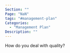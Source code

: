 ```yaml
---
Section: ""
Page: "NaN"
tags: "#management-plan"
Categories:
  - "Management Plan"
Description: ""
---
```


How do you deal with quality?
